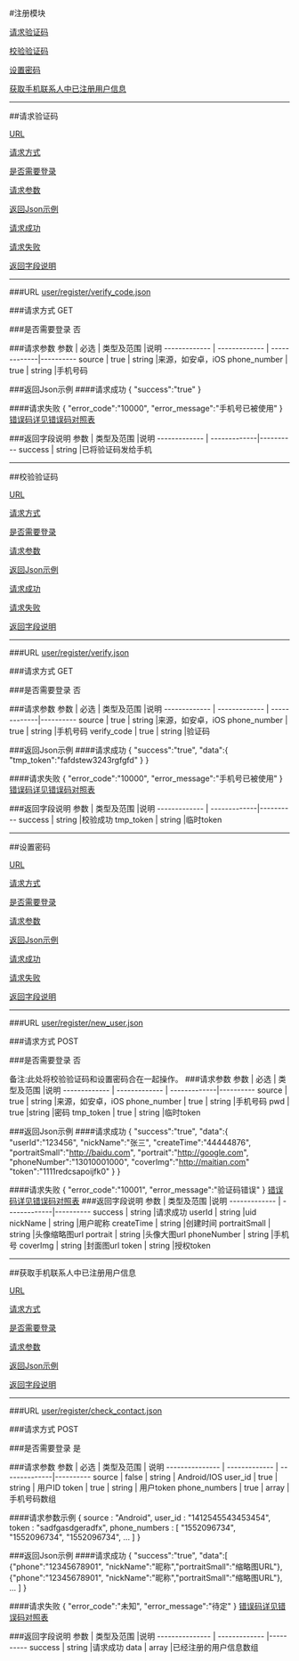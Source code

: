 #注册模块

[请求验证码](#1)

[校验验证码](#2)

[设置密码](#3)

[获取手机联系人中已注册用户信息](#4)

---
##<a id="1">请求验证码</a>

[URL](#1.1)

[请求方式](#1.2)

[是否需要登录](#1.3)

[请求参数](#1.4)

[返回Json示例](#1.5)

[请求成功](#1.5.1)

[请求失败](#1.5.2)

[返回字段说明](#1.6)

---

###<a id="1.1">URL</a>
[user/register/verify_code.json](http://api.maitian.com/v1/user/register/verify_code.json)

###<a id="1.2">请求方式</a>
GET

###<a id="1.3">是否需要登录</a>
否

###<a id="1.4">请求参数</a>
     参数      | 必选 			| 类型及范围     |说明
------------- | ------------- | -------------|---------- 
source		    | true		   | string       |来源，如安卓，iOS
phone_number  | true		   | string       |手机号码


###<a id="1.5">返回Json示例</a>
####<a id="1.5.1">请求成功</a>
	{
		"success":"true"
	}

####<a id="1.5.2">请求失败</a>
	{
		"error_code":"10000",
		"error_message":"手机号已被使用"
	}
[错误码详见错误码对照表](错误码对照表.md)

###<a id="1.6">返回字段说明</a>
     参数      | 类型及范围     |说明
------------- | -------------|---------- 
success		 | string       |已将验证码发给手机

---

##<a id="2">校验验证码</a>

[URL](#2.1)

[请求方式](#2.2)

[是否需要登录](#2.3)

[请求参数](#2.4)

[返回Json示例](#2.5)

[请求成功](#2.5.1)

[请求失败](#2.5.2)

[返回字段说明](#2.6)

---

###<a id="2.1">URL</a>
[user/register/verify.json](http://api.maitian.com/v1/user/register/verify.json)

###<a id="2.2">请求方式</a>
GET

###<a id="2.3">是否需要登录</a>
否

###<a id="2.4">请求参数</a>
     参数      | 必选 			| 类型及范围     |说明
------------- | ------------- | -------------|---------- 
source		    | true		   | string       |来源，如安卓，iOS
phone_number  | true		   | string       |手机号码
verify_code   | true		   | string       |验证码


###<a id="2.5">返回Json示例</a>
####<a id="2.5.1">请求成功</a>
	{
		"success":"true",
		"data":{
				"tmp_token":"fafdstew3243rgfgfd"
				}
	}

####<a id="2.5.2">请求失败</a>
	{
		"error_code":"10000",
		"error_message":"手机号已被使用"
	}
[错误码详见错误码对照表](错误码对照表.md)

###<a id="2.6">返回字段说明</a>
     参数      | 类型及范围     |说明
------------- | -------------|---------- 
success		 | string       |校验成功
tmp_token	 | string       |临时token

---

##<a id="3">设置密码</a>

[URL](#3.1)

[请求方式](#3.2)

[是否需要登录](#3.3)

[请求参数](#3.4)

[返回Json示例](#3.5)

[请求成功](#3.5.1)

[请求失败](#3.5.2)

[返回字段说明](#3.6)

---

###<a id="3.1">URL</a>
[user/register/new_user.json](http://api.maitian.com/v1/user/register/new_user.json)

###<a id="3.2">请求方式</a>
POST

###<a id="3.3">是否需要登录</a>
否

备注:此处将校验验证码和设置密码合在一起操作。
###<a id="3.4">请求参数</a>
     参数      | 必选 			| 类型及范围     |说明
------------- | ------------- | -------------|---------- 
source		    | true		   | string       |来源，如安卓，iOS
phone_number  | true		   | string       |手机号码
pwd		 | true		   |string	     |密码
tmp_token    | true		   | string       |临时token


###<a id="3.5">返回Json示例</a>
####<a id="3.5.1">请求成功</a>
	{
		"success":"true",
		"data":{
					"userId":"123456",
					"nickName":"张三",
					"createTime":"44444876",
					"portraitSmall":"http://baidu.com",
					"portrait":"http://google.com",
					"phoneNumber":"13010001000",
					"coverImg":"http://maitian.com"
					"token":"1111redcsapoijfk0"
				}
	}

####<a id="3.5.2">请求失败</a>
	{
		"error_code":"10001",
		"error_message":"验证码错误"
	}
[错误码详见错误码对照表](错误码对照表.md)
###<a id="3.6">返回字段说明</a>
     参数      | 类型及范围     |说明
------------- | -------------|---------- 
success		 | string       |请求成功
userId		 | string       |uid
nickName		 | string       |用户昵称
createTime	 | string       |创建时间
portraitSmall | string      |头像缩略图url
portrait		 	 | string       |头像大图url
phoneNumber  | string       |手机号
coverImg  	 | string       |封面图url
token      	 | string       |授权token

---


##<a id="4">获取手机联系人中已注册用户信息</a>

[URL](#4.1)

[请求方式](#4.2)

[是否需要登录](#4.3)

[请求参数](#4.4)

[返回Json示例](#4.5)

[返回字段说明](#4.6)

---

###<a id="4.1">URL</a>
[user/register/check_contact.json](http://api.maitian.com/v1/user/register/check_contact.json)

###<a id="4.2">请求方式</a>
POST

###<a id="4.3">是否需要登录</a>
是

###<a id="4.4">请求参数</a>
     参数	|      必选 	|  类型及范围  	|   说明
---------------	| -------------	| --------------|---------- 
source	       	| false		| string       	| Android/IOS
user_id		| true		| string	| 用户ID
token		| true		| string	| 用户token
phone_numbers  	| true		| array  	| 手机号码数组

####<a id="4.4.1">请求参数示例</a>
	{
		source : "Android",
		user_id : "1412545543453454",
		token : "sadfgasdgeradfx",
		phone_numbers : [
			"1552096734",
			"1552096734",
			"1552096734",
			...
		]
	}

###<a id="4.5">返回Json示例</a>
####<a id="4.5.1">请求成功</a>
	{
		"success":"true",
		"data":[
			{"phone":"12345678901", "nickName":"昵称","portraitSmall":"缩略图URL"},
			{"phone":"12345678901", "nickName":"昵称","portraitSmall":"缩略图URL"},
			...
		]
	}

####<a id="4.5.2">请求失败</a>
	{
		"error_code":"未知",
		"error_message":"待定"
	}
[错误码详见错误码对照表](错误码对照表.md)

###<a id="4.6">返回字段说明</a>
     参数      	| 类型及范围   	|说明
--------------- | -------------	|---------- 
success		| string       	|请求成功
data  	        | array       	|已经注册的用户信息数组



